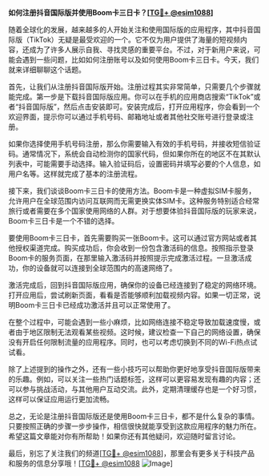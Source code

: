 **如何注册抖音国际版并使用Boom卡三日卡？[[TG💪+ @esim1088](https://t.me/s/esim1088)]**

随着全球化的发展，越来越多的人开始关注和使用国际版的应用程序，其中抖音国际版（TikTok）无疑是最受欢迎的一个。它不仅为用户提供了海量的短视频内容，还成为了许多人展示自我、寻找灵感的重要平台。不过，对于新用户来说，可能会遇到一些问题，比如如何注册账号以及如何使用Boom卡三日卡。今天，我们就来详细聊聊这个话题。

首先，让我们从注册抖音国际版开始。注册过程其实非常简单，只需要几个步骤就能完成。第一步是下载抖音国际版应用。你可以在手机的应用商店搜索“TikTok”或者“抖音国际版”，然后点击安装即可。安装完成后，打开应用程序，你会看到一个欢迎界面，提示你可以通过手机号码、邮箱地址或者其他社交账号进行登录或注册。

如果你选择使用手机号码注册，那么你需要输入有效的手机号码，并接收短信验证码。通常情况下，系统会自动检测你的国家代码，但如果你所在的地区不在其默认列表中，可能需要手动选择。输入验证码后，设置密码并填写必要的个人信息，如用户名等。这样就完成了基本的注册流程。

接下来，我们谈谈Boom卡三日卡的使用方法。Boom卡是一种虚拟SIM卡服务，允许用户在全球范围内访问互联网而无需更换实体SIM卡。这种服务特别适合经常旅行或者需要在多个国家使用网络的人群。对于想要体验抖音国际版的玩家来说，Boom卡三日卡是一个不错的选择。

要使用Boom卡三日卡，首先需要购买一张Boom卡。这可以通过官方网站或者其他授权渠道完成。购买成功后，你会收到一份包含激活码的信息。按照指示登录Boom卡的服务页面，在那里输入激活码并按照提示完成激活过程。一旦激活成功，你的设备就可以连接到全球范围内的高速网络了。

激活完成后，回到抖音国际版应用，确保你的设备已经连接到了稳定的网络环境。打开应用后，尝试刷新页面，看看是否能够顺利加载视频内容。如果一切正常，说明Boom卡三日卡已经成功激活并且可以正常使用了。

在整个过程中，可能会遇到一些小麻烦，比如网络连接不稳定导致加载速度慢，或者由于地区限制无法观看某些视频。这时候，建议检查一下自己的网络设置，确保没有开启任何限制流量的应用程序。同时，也可以考虑切换到不同的Wi-Fi热点试试看。

除了上述提到的操作之外，还有一些小技巧可以帮助你更好地享受抖音国际版带来的乐趣。例如，可以关注一些热门话题标签，这样可以更容易发现有趣的内容；还可以参与挑战活动，与其他用户互动交流。此外，定期清理缓存也是一个好习惯，这样可以保证应用运行更加流畅。

总之，无论是注册抖音国际版还是使用Boom卡三日卡，都不是什么复杂的事情。只要按照正确的步骤一步步操作，相信很快就能享受到这款应用程序的魅力所在。希望这篇文章能对你有所帮助！如果你还有其他疑问，欢迎随时留言讨论。

最后，别忘了关注我们的频道[[TG💪+ @esim1088](https://t.me/s/esim1088)]，那里会有更多关于科技产品和服务的信息分享哦！[[TG💪+ @esim1088](https://t.me/s/esim1088) ![Image](https://i.postimg.cc/4NQfJmqS/Snipaste-2025-05-13-00-14-12.png)]